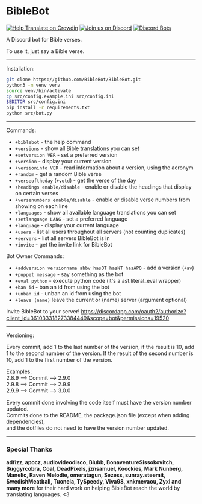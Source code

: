 # BibleBot
[![Help Translate on Crowdin](https://d322cqt584bo4o.cloudfront.net/biblebot/localized.svg)](https://crowdin.com/project/biblebot) [![Join us on Discord](https://img.shields.io/discord/362503610006765568.svg)](https://discord.gg/Ssn8KNv) [![Discord Bots](https://discordbots.org/api/widget/lib/361033318273384449.png)](https://discordbots.org)

A Discord bot for Bible verses.

To use it, just say a Bible verse.

---

Installation:

```bash
git clone https://github.com/BibleBot/BibleBot.git
python3 -m venv venv
source venv/bin/activate
cp src/config.example.ini src/config.ini
$EDITOR src/config.ini
pip install -r requirements.txt
python src/bot.py
```

---

Commands:

* `+biblebot` - the help command
* `+versions` - show all Bible translations you can set
* `+setversion VER` - set a preferred version
* `+version` - display your current version
* `+versioninfo VER` - read information about a version, using the acronym
* `+random` - get a random Bible verse
* `+verseoftheday` (`+votd`) - get the verse of the day
* `+headings enable/disable` - enable or disable the headings that display on certain verses
* `+versenumbers enable/disable` - enable or disable verse numbers from showing on each line
* `+languages` - show all available language translations you can set
* `+setlanguage LANG` - set a preferred language
* `+language` - display your current language
* `+users` - list all users throughout all servers (not counting duplicates)
* `+servers` - list all servers BibleBot is in
* `+invite` - get the invite link for BibleBot

Bot Owner Commands:

* `+addversion versionname abbv hasOT hasNT hasAPO` - add a version (`+av`)
* `+puppet message` - say something as the bot
* `+eval python` - execute python code (it's a ast.literal_eval wrapper)
* `+ban id` - ban an id from using the bot
* `+unban id` - unban an id from using the bot
* `+leave (name)` leave the current or (name) server (argument optional)

Invite BibleBot to your server! https://discordapp.com/oauth2/authorize?client_id=361033318273384449&scope=bot&permissions=19520

---

Versioning:

Every commit, add 1 to the last number of the version, if the result is 10,
add 1 to the second number of the version. If the result of the second number is 10,
add 1 to the first number of the version.

Examples:  
2.8.9 --> Commit --> 2.9.0  
2.9.8 --> Commit --> 2.9.9  
2.9.9 --> Commit --> 3.0.0  

Every commit done involving the code itself must have the version number updated.   
Commits done to the README, the package.json file (except when adding dependencies),   
and the dotfiles do not need to have the version number updated.   

---

### Special Thanks

**adfizz, apocz, audiovideodisco, Blubb, BonaventureSissokovitch, Buggyrcobra, Coal, DeadPixels, jznsamuel, Koockies, Mark Nunberg, Manelic, Raven Melodie, omeratagun, Sezess, sunray.steemit, SwedishMeatball, Tuonela, TySpeedy, Viva98, xnkmevaou, Zyxl and many more** for their hard work on helping BibleBot reach the world by translating languages. <3
